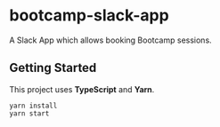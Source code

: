 bootcamp-slack-app
==================

A Slack App which allows booking Bootcamp sessions.


## Getting Started

This project uses **TypeScript** and **Yarn**.

    yarn install
    yarn start
